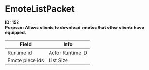 # EmoteListPacket

**ID: 152**  
**Purpose: Allows clients to download emotes that other clients have equipped.**  

<table><thead><tr><th>Field</th><th>Info</th></tr></thead><tbody>
<tr><td>Runtime id</td><td>Actor Runtime ID</td></tr>
<tr><td>Emote piece ids</td><td>List Size</td></tr>
</tbody></table>